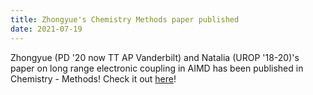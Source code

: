 ```yaml
---
title: Zhongyue's Chemistry Methods paper published
date: 2021-07-19
---
```


Zhongyue (PD '20 now TT AP Vanderbilt) and Natalia (UROP '18-20)'s paper on long range electronic coupling in AIMD has been published in Chemistry - Methods! Check it out [here](https://chemistry-europe.onlinelibrary.wiley.com/doi/10.1002/cmtd.202100012)!

<!--more-->
